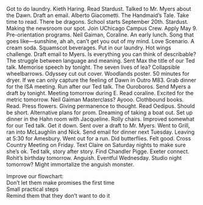 Got to do laundry. Kieth Haring. Read Stardust. Talked to Mr. Myers about the Dawn. Draft an email. Alberto Giacometti. The Handmaid’s Tale. Take time to read. There be dragons. School starts September 20th. Stardust. Making the newsroom our spot. Join UChicago Campus Crew. Apply May 9\. Pre-orientation programs. Neil Gaiman, Coraline. An early lunch. Song that goes like—sunshine, ah ah, can’t get you out of my mind. Love Scenario. A cream soda. Squamscot beverages. Put in our laundry. Hot wings challenge. Draft email to Myers. Is everything you can think of describable? The struggle between language and meaning. Sent Max the title of our Ted talk. Memorise speech by tonight. The seven lives of lea? Collapsible wheelbarrows. Odyssey cut out cover. Woodlands poster. 50 minutes for dryer. If we can only capture the feeling of Dawn in Outro M83. Grab dinner for the ISA meeting. Run after our Ted talk. The Ouroboros. Send Myers a draft by tonight. Meeting tomorrow during E. Read coraline. Excited for the metric tomorrow. Neil Gaiman Masterclass? Ayooo. Clothbound books. Read. Press flowers. Giving permanence to thought. Read Oedipus. Should be short. Alternative plans for prom. Dreaming of taking a boat out. Set up dinner in the Hahn room with Jacqueline. Rolly chairs. Improved somewhat for our Ted talk. Get it down. Sent over a draft to Mr. Myers. Went to Grill, ran into McLaughlin and Nick. Send email for dinner next Tuesday. Leaving at 5:30 for Amesbury. Went out for a run. Did butterflies. Felt good. Cross Country Meeting on Friday. Text Claire on Saturday nights to make sure she’s ok. Ted talk, story after story. Find Chandler Pigge. Exeter connect. Rohit’s birthday tomorrow. Anguish. Eventful Wednesday. Studio night tomorrow? Might immortalize the anguish monster. 

Improve our flowchart:  
Don’t let them make promises the first time  
Small practical steps  
Remind them that they don’t want to do it
